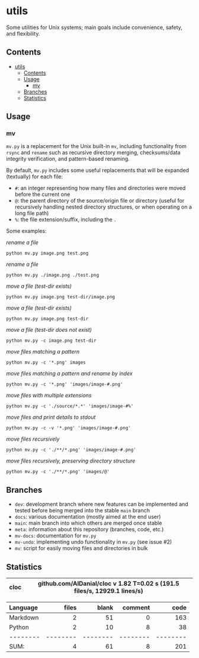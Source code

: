 # utils

Some utilities for Unix systems; main goals include convenience, safety, and
flexibility.

## Contents

- [utils](#utils)
  * [Contents](#contents)
  * [Usage](#usage)
    + [mv](#mv)
  * [Branches](#branches)
  * [Statistics](#statistics)

## Usage

### mv

`mv.py` is a replacement for the Unix built-in `mv`, including functionality
from `rsync` and `rename` such as recursive directory merging, checksums/data
integrity verification, and pattern-based renaming.

By default, `mv.py` includes some useful replacements that will be expanded
(textually) for each file:

- `#`: an integer representing how many files and directories were moved before the current one
- `@`: the parent directory of the source/origin file or directory (useful for recursively handling nested directory structures, or when operating on a long file path)
- `%`: the file extension/suffix, including the `.`

Some examples:

*rename a file*
```
python mv.py image.png test.png
```

*rename a file*
```
python mv.py ./image.png ./test.png
```

*move a file (test-dir exists)*
```
python mv.py image.png test-dir/image.png
```

*move a file (test-dir exists)*
```
python mv.py image.png test-dir
```

*move a file (test-dir does not exist)*
```
python mv.py -c image.png test-dir
```

*move files matching a pattern*
```
python mv.py -c '*.png' images
```

*move files matching a pattern and rename by index*
```
python mv.py -c '*.png' 'images/image-#.png'
```

*move files with multiple extensions*
```
python mv.py -c './source/*.*' 'images/image-#%'
```

*move files and print details to stdout*
```
python mv.py -c -v '*.png' 'images/image-#.png'
```

*move files recursively*
```
python mv.py -c './**/*.png' 'images/image-#.png'
```

*move files recursively, preserving directory structure*
```
python mv.py -c './**/*.png' 'images/@'
```

## Branches

- `dev`: development branch where new features can be implemented and tested before being merged into the stable `main` branch
- `docs`: various documentation (mostly aimed at the end user)
- `main`: main branch into which others are merged once stable
- `meta`: information about this repository (branches, code, etc.)
- `mv-docs`: documentation for `mv.py`
- `mv-undo`: implementing undo functionality in `mv.py` (see issue #2)
- `mv`: script for easily moving files and directories in bulk

## Statistics


cloc|github.com/AlDanial/cloc v 1.82  T=0.02 s (191.5 files/s, 12929.1 lines/s)
--- | ---

Language|files|blank|comment|code
:-------|-------:|-------:|-------:|-------:
Markdown|2|51|0|163
Python|2|10|8|38
--------|--------|--------|--------|--------
SUM:|4|61|8|201

